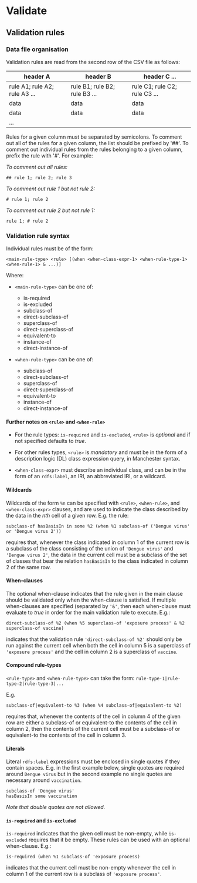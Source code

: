 # Validate


## Validation rules

### Data file organisation

Validation rules are read from the second row of the CSV file as follows:

|header A                        |header B                        |header C ...                 |
|--------------------------------|--------------------------------|-----------------------------|
|rule A1; rule A2; rule A3 ...   |rule B1; rule B2; rule B3 ...   |rule C1; rule C2; rule C3 ...|
|data                            |data                            |data                         |
|data                            |data                            |data                         |
|...                             |                                |                             |

Rules for a given column must be separated by semicolons. To comment out all of the rules for a given column, the list should be prefixed by '##'. To comment out individual rules from the rules belonging to a given column, prefix the rule with '#'. For example:

_To comment out all rules:_

	## rule 1; rule 2; rule 3

_To comment out rule 1 but not rule 2:_

	# rule 1; rule 2

_To comment out rule 2 but not rule 1:_

	rule 1; # rule 2

### Validation rule syntax

Individual rules must be of the form:

	<main-rule-type> <rule> [(when <when-class-expr-1> <when-rule-type-1> <when-rule-1> & ...)]

Where:

* `<main-rule-type>` can be one of:

    * is-required
    * is-excluded
    * subclass-of
    * direct-subclass-of
    * superclass-of
    * direct-superclass-of
    * equivalent-to
    * instance-of
    * direct-instance-of

* `<when-rule-type>` can be one of:

    * subclass-of
    * direct-subclass-of
    * superclass-of
    * direct-superclass-of
    * equivalent-to
    * instance-of
    * direct-instance-of

#### Further notes on `<rule>` and `<when-rule>`

* For the rule types: `is-required` and `is-excluded`, `<rule>` is _optional_ and if not specified defaults to _true_.

* For other rules types, `<rule>` is _mandatory_ and must be in the form of a description logic (DL) class expression query, in Manchester syntax.

* `<when-class-expr>` must describe an individual class, and can be in the form of an `rdfs:label`, an IRI, an abbreviated IRI, or a wildcard.

#### Wildcards

Wildcards of the form `%n` can be specified with `<rule>`, `<when-rule>`, and `<when-class-expr>` clauses, and are used to indicate the class described by the data in the _nth_ cell of a given row. E.g. the rule:

    subclass-of hasBasisIn in some %2 (when %1 subclass-of ('Dengue virus' or 'Dengue virus 2'))

requires that, whenever the class indicated in column 1 of the current row is a subclass of the class consisting of the union of `'Dengue virus'` and `'Dengue virus 2'`, the data in the current cell must be a subclass of the set of classes that bear the relation `hasBasisIn` to the class indicated in column 2 of the same row.

#### When-clauses

The optional when-clause indicates that the rule given in the main clause should be validated only when the when-clause is satisfied. If multiple when-clauses are specified (separated by `'&'`, then each when-clause must evaluate to _true_ in order for the main validation rule to execute. E.g.:

	direct-subclass-of %2 (when %5 superclass-of 'exposure process' & %2 superclass-of vaccine)

indicates that the validation rule `'direct-subclass-of %2'` should only be run against the current cell when both the cell in column 5 is a superclass of `'exposure process'` and the cell in column 2 is a superclass of `vaccine`.

#### Compound rule-types

`<rule-type>` and `<when-rule-type>` can take the form: `rule-type-1|rule-type-2|rule-type-3|...`

E.g.

	subclass-of|equivalent-to %3 (when %4 subclass-of|equivalent-to %2)

requires that, whenever the contents of the cell in column 4 of the given row are either a subclass-of or equivalent-to the contents of the cell in column 2, then the contents of the current cell must be a subclass-of or equivalent-to the contents of the cell in column 3.

#### Literals

Literal `rdfs:label` expressions must be enclosed in single quotes if they contain spaces.
E.g. in the first example below, single quotes are required around `Dengue virus` but in the second example no single quotes are necessary around `vaccination`.

	subclass-of 'Dengue virus'
	hasBasisIn some vaccination

_Note that double quotes are not allowed._

#### `is-required` and `is-excluded`

`is-required` indicates that the given cell must be non-empty, while `is-excluded` requires that it be empty. These rules can be used with an optional when-clause. E.g.:

	is-required (when %1 subclass-of 'exposure process)

indicates that the current cell must be non-empty whenever the cell in column 1 of the current
row is a subclass of `'exposure process'`.
